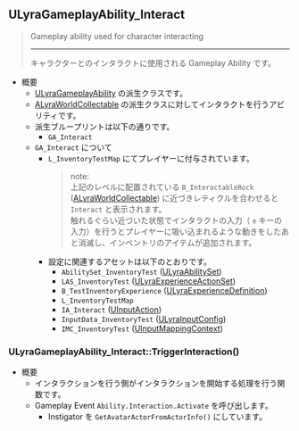 ## ULyraGameplayAbility_Interact

> Gameplay ability used for character interacting  
> 
> ----
> キャラクターとのインタラクトに使用される Gameplay Ability です。  

* 概要
	* [ULyraGameplayAbility] の派生クラスです。
	* [ALyraWorldCollectable] の派生クラスに対してインタラクトを行うアビリティです。
	* 派生ブループリントは以下の通りです。
		* `GA_Interact`
	* `GA_Interact` について
		* `L_InventoryTestMap` にてプレイヤーに付与されています。
			> note:  
			> 上記のレベルに配置されている `B_InteractableRock` ([ALyraWorldCollectable]) に近づきレティクルを合わせると `Interact` と表示されます。  
			> 触れるぐらい近づいた状態でインタラクトの入力（ `e` キーの入力）を行うとプレイヤーに吸い込まれるような動きをしたあと消滅し、インベントリのアイテムが追加されます。
		* 設定に関連するアセットは以下のとおりです。
			* `AbilitySet_InventoryTest` ([ULyraAbilitySet]) 
			* `LAS_InventoryTest` ([ULyraExperienceActionSet])
			* `B_TestInventoryExperience` ([ULyraExperienceDefinition])
			* `L_InventoryTestMap`
			* `IA_Interact` ([UInputAction])
			* `InputData_InventoryTest` ([ULyraInputConfig])
			* `IMC_InventoryTest` ([UInputMappingContext])

### ULyraGameplayAbility_Interact::TriggerInteraction()

* 概要
	* インタラクションを行う側がインタラクションを開始する処理を行う関数です。
	* Gameplay Event `Ability.Interaction.Activate` を呼び出します。
		* Instigator を `GetAvatarActorFromActorInfo()` にしています。



<!--- ページ内のリンク --->

<!--- 自前の画像へのリンク --->

<!--- generated --->
[ULyraExperienceActionSet]: ../../Lyra/Experience/ULyraExperienceActionSet.md#ulyraexperienceactionset
[ULyraExperienceDefinition]: ../../Lyra/Experience/ULyraExperienceDefinition.md#ulyraexperiencedefinition
[ULyraAbilitySet]: ../../Lyra/GameplayAbility/ULyraAbilitySet.md#ulyraabilityset
[ULyraGameplayAbility]: ../../Lyra/GameplayAbility/ULyraGameplayAbility.md#ulyragameplayability
[ULyraInputConfig]: ../../Lyra/Input/ULyraInputConfig.md#ulyrainputconfig
[ALyraWorldCollectable]: ../../Lyra/Interact/ALyraWorldCollectable.md#alyraworldcollectable
[UInputAction]: ../../UE/Input/UInputAction.md#uinputaction
[UInputMappingContext]: ../../UE/Input/UInputMappingContext.md#uinputmappingcontext
